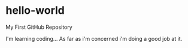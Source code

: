 # hello-world
My First GitHub Repository

I'm learning coding...
As far as i'm concerned i'm doing a good job at it.
